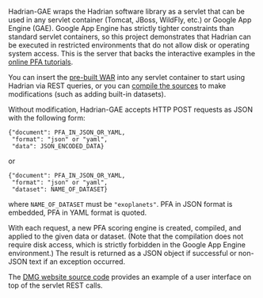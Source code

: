 Hadrian-GAE wraps the Hadrian software library as a servlet that can be used in any servlet container (Tomcat, JBoss, WildFly, etc.) or Google App Engine (GAE). Google App Engine has strictly tighter constraints than standard servlet containers, so this project demonstrates that Hadrian can be executed in restricted environments that do not allow disk or operating system access. This is the server that backs the interactive examples in the [online PFA tutorials](http://dmg.org/pfa/docs/tutorial1/).

You can insert the [pre-built WAR](Installation#case-2-you-want-to-use-pre-built-jar-files-for-one-of-the-hadrian-containers) into any servlet container to start using Hadrian via REST queries, or you can [compile the sources](Installation#case-3-you-want-to-recompile-hadrian) to make modifications (such as adding built-in datasets).

Without modification, Hadrian-GAE accepts HTTP POST requests as JSON with the following form:

    {"document": PFA_IN_JSON_OR_YAML,
     "format": "json" or "yaml",
     "data": JSON_ENCODED_DATA}

or

    {"document": PFA_IN_JSON_OR_YAML,
     "format": "json" or "yaml",
     "dataset": NAME_OF_DATASET}

where `NAME_OF_DATASET` must be `"exoplanets"`. PFA in JSON format is embedded, PFA in YAML format is quoted.

With each request, a new PFA scoring engine is created, compiled, and applied to the given data or dataset. (Note that the compilation does not require disk access, which is strictly forbidden in the Google App Engine environment.) The result is returned as a JSON object if successful or non-JSON text if an exception occurred.

The [DMG website source code](https://github.com/datamininggroup/pfa-docs/blob/master/public/js/engine.js) provides an example of a user interface on top of the servlet REST calls.
